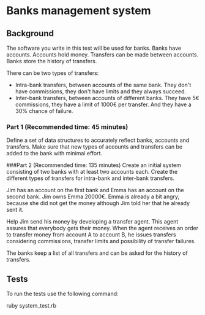 # Banks management system

## Background
The software you write in this test will be used for banks. Banks have accounts.
Accounts hold money. Transfers can be made between accounts. Banks store the
history of transfers.

There can be two types of transfers:

* Intra-bank transfers, between accounts of the same bank. They don't have
commissions, they don't have limits and they always succeed.
* Inter-bank transfers, between accounts of different banks. They have 5€
commissions, they have a limit of 1000€ per transfer. And they have a 30%
chance of failure.

### Part 1 (Recommended time: 45 minutes)
Define a set of data structures to accurately reflect banks, accounts and
transfers. Make sure that new types of accounts and transfers can be added to
the bank with minimal effort.

###Part 2 (Recommended time: 135 minutes)
Create an initial system consisting of two banks with at least two accounts each.
Create the different types of transfers for intra-bank and inter-bank transfers.

Jim has an account on the first bank and Emma has an account on the second
bank. Jim owns Emma 20000€. Emma is already a bit angry, because she did not
get the money although Jim told her that he already sent it.

Help Jim send his money by developing a transfer agent. This agent assures that
everybody gets their money. When the agent receives an order to transfer money
from account A to account B, he issues transfers considering commissions,
transfer limits and possibility of transfer failures.

The banks keep a list of all transfers and can be asked for the history of transfers.

## Tests

To run the tests use the following command:

ruby system_test.rb
